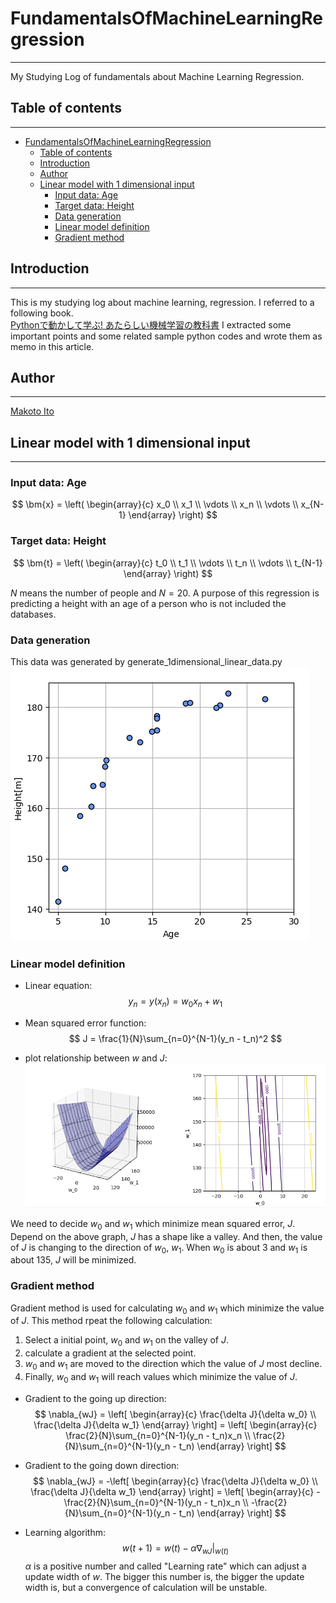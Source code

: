 # FundamentalsOfMachineLearningRegression
---
My Studying Log of fundamentals about Machine Learning Regression.

## Table of contents
---
<!-- TOC -->

- [FundamentalsOfMachineLearningRegression](#fundamentalsofmachinelearningregression)
    - [Table of contents](#table-of-contents)
    - [Introduction](#introduction)
    - [Author](#author)
    - [Linear model with 1 dimensional input](#linear-model-with-1-dimensional-input)
        - [Input data: Age](#input-data-age)
        - [Target data: Height](#target-data-height)
        - [Data generation](#data-generation)
        - [Linear model definition](#linear-model-definition)
        - [Gradient method](#gradient-method)

<!-- /TOC -->

## Introduction
---
This is my studying log about machine learning, regression. I referred to a following book.  
[Pythonで動かして学ぶ! あたらしい機械学習の教科書](https://www.amazon.co.jp/Python%E3%81%A7%E5%8B%95%E3%81%8B%E3%81%97%E3%81%A6%E5%AD%A6%E3%81%B6%EF%BC%81-%E3%81%82%E3%81%9F%E3%82%89%E3%81%97%E3%81%84%E6%A9%9F%E6%A2%B0%E5%AD%A6%E7%BF%92%E3%81%AE%E6%95%99%E7%A7%91%E6%9B%B8-%E4%BC%8A%E8%97%A4-%E7%9C%9F-ebook/dp/B078767Y56/ref=sr_1_12?__mk_ja_JP=%E3%82%AB%E3%82%BF%E3%82%AB%E3%83%8A&keywords=%E6%A9%9F%E6%A2%B0%E5%AD%A6%E7%BF%92&qid=1556694357&s=gateway&sr=8-12)
I extracted some important points and some related sample python codes and wrote them as memo in this article.  

## Author
---
[Makoto Ito](https://researchmap.jp/itomakoto/)

## Linear model with 1 dimensional input
---
### Input data: Age  
$$
  \bm{x} = \left(
    \begin{array}{c}
      x_0 \\
      x_1 \\
      \vdots \\
      x_n \\
      \vdots \\
      x_{N-1}
    \end{array}
  \right)
$$

### Target data: Height  
$$
  \bm{t} = \left(
    \begin{array}{c}
      t_0 \\
      t_1 \\
      \vdots \\
      t_n \\
      \vdots \\
      t_{N-1}
    \end{array}
  \right)
$$

$N$ means the number of people and $N = 20$. A purpose of this regression is predicting a height with an age of a person who is not included the databases.  

### Data generation
This data was generated by generate_1dimensional_linear_data.py
![](2019-05-01-17-12-16.png)

### Linear model definition

* Linear equation:
$$
  y_n = y(x_n) = w_0x_n + w_1
$$

* Mean squared error function:
$$
  J = \frac{1}{N}\sum_{n=0}^{N-1}(y_n - t_n)^2
$$

* plot relationship between $w$ and $J$:  
![](2019-05-01-22-07-38.png)

We need to decide $w_0$ and $w_1$ which minimize mean squared error, $J$. Depend on the above graph, $J$ has a shape like a valley. And then, the value of $J$ is changing to the direction of $w_0$, $w_1$. 
When $w_0$ is about 3 and $w_1$ is about 135, $J$ will be minimized.  

### Gradient method
Gradient method is used for calculating $w_0$ and $w_1$ which minimize the value of $J$. This method rpeat the following calculation:
1. Select a initial point, $w_0$ and $w_1$ on the valley of $J$.
2. calculate a gradient at the selected point.
3. $w_0$ and $w_1$ are moved to the direction which the value of $J$ most decline.
4. Finally, $w_0$ and $w_1$ will reach values which minimize the value of $J$.

* Gradient to the going up direction:
$$
  \nabla_{wJ} = \left[
    \begin{array}{c}
      \frac{\delta J}{\delta w_0} \\
      \frac{\delta J}{\delta w_1}
    \end{array}
  \right] = \left[
    \begin{array}{c}
      \frac{2}{N}\sum_{n=0}^{N-1}(y_n - t_n)x_n \\
      \frac{2}{N}\sum_{n=0}^{N-1}(y_n - t_n)
    \end{array}
  \right]
$$

* Gradient to the going down direction:
$$
  \nabla_{wJ} = -\left[
    \begin{array}{c}
      \frac{\delta J}{\delta w_0} \\
      \frac{\delta J}{\delta w_1}
    \end{array}
  \right] = \left[
    \begin{array}{c}
      -\frac{2}{N}\sum_{n=0}^{N-1}(y_n - t_n)x_n \\
      -\frac{2}{N}\sum_{n=0}^{N-1}(y_n - t_n)
    \end{array}
  \right]
$$

* Learning algorithm:
$$
    w(t+1) = w(t) - \alpha \nabla_{wJ}|_{w(t)}
$$
$\alpha$ is a positive number and called "Learning rate" which can adjust a update width of $w$. The bigger this number is, the bigger the update width is, but a convergence of calculation will be unstable.  

